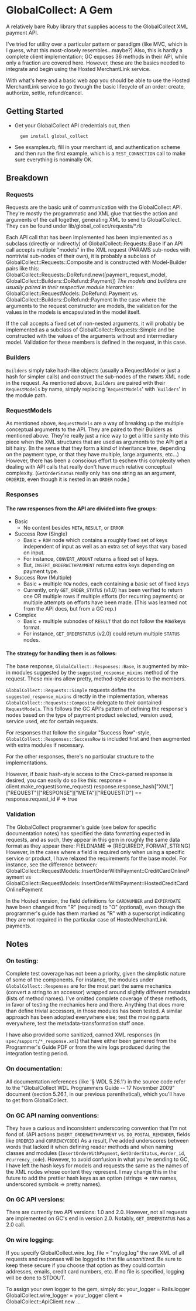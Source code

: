 GlobalCollect: A Gem
======================

A relatively bare Ruby library that supplies access to the GlobalCollect XML payment API.

I've tried for utility over a particular pattern or paradigm (like MVC, which is I guess, what this most-closely resembles...maybe?) Also, this is hardly a complete client implementation; GC exposes 36 methods in their API, while only a fraction are covered here. However, these are the basics needed to integrate and begin using the Hosted MerchantLink service.

With what's here and a basic web app you should be able to use the Hosted MerchantLink service to go through the basic lifecycle of an order: create, authorize, settle, refund/cancel.

## Getting Started
* Get your GlobalCollect API credentials out, then

        gem install global_collect

* See examples.rb, fill in your merchant id, and authentication scheme and then run the first example, which is a `TEST_CONNECTION` call to make sure everything is nominally OK.

## Breakdown
### Requests
Requests are the basic unit of communication with the GlobalCollect API. They're mostly the programmatic and XML glue that ties the action and arguments of the call together, generating XML to send to GlobalCollect. They can be found under lib/global_collect/requests/*.rb

Each API call that has been implemented has been implemented as a subclass (directly or indirectly) of
        GlobalCollect::Requests::Base
If an API call accepts multiple "models" in the XML request (PARAMS sub-nodes with nontrivial sub-nodes of their own), it is probably a subclass of
        GlobalCollect::Requests::Composite
and is constructed with Model-Builder pairs like this:
        GlobalCollect::Requests::DoRefund.new([payment_request_model, GlobalCollect::Builders::DoRefund::Payment])
_The models and builders are usually paired in their respective module hierarchies:_
        GlobalCollect::RequestModels::DoRefund::Payment
            vs.
        GlobalCollect::Builders::DoRefund::Payment
In the case where the arguments to the request constructor are models, the validation for the values in the models is encapsulated in the model itself.

If the call accepts a fixed set of non-nested arguments, it will probably be implemented as a subclass of
        GlobalCollect::Requests::Simple
and be constructed with the values of the arguments without and intermediary model. Validation for these members is defined in the request, in this case.

### Builders
`Builders` simply take hash-like objects (usually a RequestModel or just a hash for simpler calls) and construct the sub-nodes of the `PARAMS` XML node in the request. As mentioned above, `Builders` are paired with their `RequestModels` by name, simply replacing '`RequestModels`' with '`Builders`' in the module path.
    
### RequestModels
As mentioned above, `RequestModels` are a way of breaking up the multiple conceptual arguments to the API. They are paired to their Builders as mentioned above. They're really just a nice way to get a little sanity into this piece when the XML structures that are used as arguments to the API get a bit hairy. (In the sense that they form a kind of inheritance tree, depending on the payment type, or that they have multiple, large arguments, etc...) However, there has been a conscious effort to eschew this complexity when dealing with API calls that really don't have much relative conceptual complexity. (`GetOrderStatus` really only has one string as an argument, `ORDERID`, even though it is nested in an `ORDER` node.)

### Responses
#### The raw responses from the API are divided into five groups:
* Basic
    * No content besides `META`, `RESULT`, or `ERROR`
* Success Row (Single)
    * Basic + `ROW` node which contains a roughly fixed set of keys independent of input as well as an extra set of keys that vary based on input.
    * For instance, `CONVERT_AMOUNT` returns a fixed set of keys.
    * But, `INSERT_ORDERWITHPAYMENT` returns extra keys depending on payment type.
* Success Row (Multiple)
    * Basic + multiple `ROW` nodes, each containing a basic set of fixed keys
    * Currently, only `GET_ORDER_STATUS` (v1.0) has been verified to return one OR multiple rows if multiple efforts (for recurring payments) or multiple attempts on efforts have been made. (This was learned not from the API docs, but from a GC rep.)
* Complex
    * Basic + multiple subnodes of `RESULT` that do not follow the `ROW`/keys format.
    * For instance, `GET_ORDERSTATUS` (v2.0) could return multiple `STATUS` nodes.
    
#### The strategy for handling them is as follows:
The base response, `GlobalCollect::Responses::Base`, is augmented by mix-in modules suggested by the `suggested_response_mixins` method of the request. These mix-ins allow pretty, method-style access to the members.

`GlobalCollect::Requests::Simple` requests define the `suggested_response_mixins` directly in the implementation, whereas `GlobalCollect::Requests::Composite` delegate to their contained `RequestModels`. This follows the GC API's pattern of defining the response's nodes based on the type of payment product selected, version used, service used, etc for certain requests.

For responses that follow the singular "Success Row"-style, `GlobalCollect::Responses::SuccessRow` is included first and then augmented with extra modules if necessary.

For the other responses, there's no particular structure to the implementations.

However, if basic hash-style access to the Crack-parsed response is desired, you can easily do so like this:
        response = client.make_request(some_request)
        response.response_hash["XML"]["REQUEST"]["RESPONSE"]["META"]["REQUESTID"] == response.request_id
        # => true

### Validation
The GlobalCollect programmer's guide (see below for specific documentation notes) has specified the data formatting expected in requests, and as such, they appear in this gem in roughly the same data format as they appear there:
        FIELDNAME => [REQUIRED?, FORMAT_STRING]
However, in the cases where a field is required only when using a specific service or product, I have relaxed the requirements for the base model. For instance, see the difference between:
        GlobalCollect::RequestModels::InsertOrderWithPayment::CreditCardOnlinePayment
            vs
        GlobalCollect::RequestModels::InsertOrderWithPayment::HostedCreditCardOnlinePayment

In the Hosted version, the field definitions for `CARDNUMBER` and `EXPIRYDATE` have been changed from "R" (required) to "O" (optional), even though the programmer's guide has them marked as "R" with a superscript indicating they are not required in the particular case of HostedMerchantLink payments.

## Notes
### On testing:

Complete test coverage has not been a priority, given the simplistic nature of some of the components. For instance, the modules under `GlobalCollect::Responses` are for the most part the same mechanics (convert a string to an accessor) wrapped around slightly different metadata (lists of method names). I've omitted complete coverage of these methods, in favor of testing the mechanics here and there. Anything that does more than define trivial accessors, in those modules has been tested. A similar approach has been adopted everywhere else; test the moving parts everywhere, test the metadata-transformation stuff once.

I have also provided some sanitized, canned XML responses (in `spec/support/*_response.xml`) that have either been garnered from the Programmer's Guide PDF or from the wire logs produced during the integration testing period.

### On documentation:

All documentation references (like '§ WDL 5.26.1') in the source code refer to the "GlobalCollect WDL Programmers Guide -- 17 November 2009" document (section 5.26.1, in our previous parenthetical), which you'll have to get from GlobalCollect.

### On GC API naming conventions:

They have a curious and inconsistent underscoring convention that I'm not fond of. (API actions `INSERT_ORDERWITHPAYMENT` vs. `DO_POSTAL_REMINDER`, fields like `ORDERID` and `CURRENCYCODE`) As a result, I've added underscores between words that lacked it when defining reader methods and when naming classes and modules (`InsertOrderWithPayment`, `GetOrderStatus`, `#order_id`, `#currency_code`). However, to avoid confusion in what you're sending to GC, I have left the hash keys for models and requests the same as the names of the XML nodes whose content they represent. I may change this in the future to add the prettier hash keys as an option (strings => raw names, underscored symbols => pretty names).

### On GC API versions:

There are currently two API versions: 1.0 and 2.0. However, not all requests are implemented on GC's end in version 2.0. Notably, `GET_ORDERSTATUS` has a 2.0 call.

### On wire logging:
If you specify
        GlobalCollect.wire_log_file = "mylog.log"
the raw XML of all requests and responses will be logged to that file *unsanitized*. Be sure to keep these secure if you choose that option as they could contain addresses, emails, credit card numbers, etc. If no file is specified, logging will be done to STDOUT.

To assign your own logger to the gem, simply do:
        your_logger = Rails.logger
        GlobalCollect.wire_logger = your_logger
        client = GlobalCollect::ApiClient.new ...
